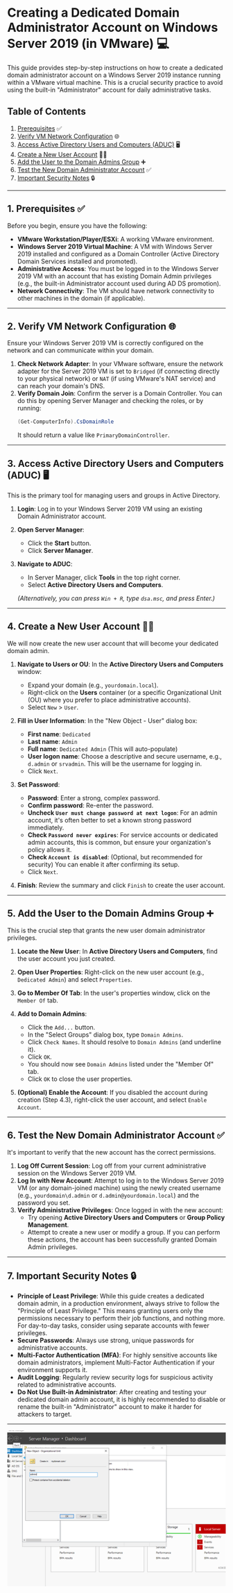 # Creating a Dedicated Domain Administrator Account on Windows Server 2019 (in VMware) 💻

This guide provides step-by-step instructions on how to create a dedicated domain administrator account on a Windows Server 2019 instance running within a VMware virtual machine. This is a crucial security practice to avoid using the built-in "Administrator" account for daily administrative tasks.

## Table of Contents
1.  [Prerequisites](#1-prerequisites) ✅
2.  [Verify VM Network Configuration](#2-verify-vm-network-configuration) 🌐
3.  [Access Active Directory Users and Computers (ADUC)](#3-access-active-directory-users-and-computers-aduc) 🖥️
4.  [Create a New User Account](#4-create-a-new-user-account) 🧑‍💻
5.  [Add the User to the Domain Admins Group](#5-add-the-user-to-the-domain-admins-group) ➕
6.  [Test the New Domain Administrator Account](#6-test-the-new-domain-administrator-account) ✅
7.  [Important Security Notes](#7-important-security-notes) 🔒

---

## 1. Prerequisites ✅

Before you begin, ensure you have the following:

* **VMware Workstation/Player/ESXi**: A working VMware environment.
* **Windows Server 2019 Virtual Machine**: A VM with Windows Server 2019 installed and configured as a Domain Controller (Active Directory Domain Services installed and promoted).
* **Administrative Access**: You must be logged in to the Windows Server 2019 VM with an account that has existing Domain Admin privileges (e.g., the built-in Administrator account used during AD DS promotion).
* **Network Connectivity**: The VM should have network connectivity to other machines in the domain (if applicable).

---

## 2. Verify VM Network Configuration 🌐

Ensure your Windows Server 2019 VM is correctly configured on the network and can communicate within your domain.

1.  **Check Network Adapter**: In your VMware software, ensure the network adapter for the Server 2019 VM is set to `Bridged` (if connecting directly to your physical network) or `NAT` (if using VMware's NAT service) and can reach your domain's DNS.
2.  **Verify Domain Join**: Confirm the server is a Domain Controller. You can do this by opening Server Manager and checking the roles, or by running:
    ```powershell
    (Get-ComputerInfo).CsDomainRole
    ```
    It should return a value like `PrimaryDomainController`.

---

## 3. Access Active Directory Users and Computers (ADUC) 🖥️

This is the primary tool for managing users and groups in Active Directory.

1.  **Login**: Log in to your Windows Server 2019 VM using an existing Domain Administrator account.
2.  **Open Server Manager**:
    * Click the **Start** button.
    * Click **Server Manager**.
3.  **Navigate to ADUC**:
    * In Server Manager, click **Tools** in the top right corner.
    * Select **Active Directory Users and Computers**.

    *(Alternatively, you can press `Win + R`, type `dsa.msc`, and press Enter.)*

---

## 4. Create a New User Account 🧑‍💻

We will now create the new user account that will become your dedicated domain admin.

1.  **Navigate to Users or OU**: In the **Active Directory Users and Computers** window:
    * Expand your domain (e.g., `yourdomain.local`).
    * Right-click on the **Users** container (or a specific Organizational Unit (OU) where you prefer to place administrative accounts).
    * Select `New` > `User`.

2.  **Fill in User Information**: In the "New Object - User" dialog box:
    * **First name**: `Dedicated`
    * **Last name**: `Admin`
    * **Full name**: `Dedicated Admin` (This will auto-populate)
    * **User logon name**: Choose a descriptive and secure username, e.g., `d.admin` or `srvadmin`. This will be the username for logging in.
    * Click `Next`.

3.  **Set Password**:
    * **Password**: Enter a strong, complex password.
    * **Confirm password**: Re-enter the password.
    * **Uncheck `User must change password at next logon`**: For an admin account, it's often better to set a known strong password immediately.
    * **Check `Password never expires`**: For service accounts or dedicated admin accounts, this is common, but ensure your organization's policy allows it.
    * **Check `Account is disabled`**: (Optional, but recommended for security) You can enable it after confirming its setup.
    * Click `Next`.

4.  **Finish**: Review the summary and click `Finish` to create the user account.

---

## 5. Add the User to the Domain Admins Group ➕

This is the crucial step that grants the new user domain administrator privileges.

1.  **Locate the New User**: In **Active Directory Users and Computers**, find the user account you just created.
2.  **Open User Properties**: Right-click on the new user account (e.g., `Dedicated Admin`) and select `Properties`.
3.  **Go to Member Of Tab**: In the user's properties window, click on the `Member Of` tab.
4.  **Add to Domain Admins**:
    * Click the `Add...` button.
    * In the "Select Groups" dialog box, type `Domain Admins`.
    * Click `Check Names`. It should resolve to `Domain Admins` (and underline it).
    * Click `OK`.
    * You should now see `Domain Admins` listed under the "Member Of" tab.
    * Click `OK` to close the user properties.

5.  **(Optional) Enable the Account**: If you disabled the account during creation (Step 4.3), right-click the user account, and select `Enable Account`.

---

## 6. Test the New Domain Administrator Account ✅

It's important to verify that the new account has the correct permissions.

1.  **Log Off Current Session**: Log off from your current administrative session on the Windows Server 2019 VM.
2.  **Log In with New Account**: Attempt to log in to the Windows Server 2019 VM (or any domain-joined machine) using the newly created username (e.g., `yourdomain\d.admin` or `d.admin@yourdomain.local`) and the password you set.
3.  **Verify Administrative Privileges**: Once logged in with the new account:
    * Try opening **Active Directory Users and Computers** or **Group Policy Management**.
    * Attempt to create a new user or modify a group. If you can perform these actions, the account has been successfully granted Domain Admin privileges.

---

## 7. Important Security Notes 🔒

* **Principle of Least Privilege**: While this guide creates a dedicated domain admin, in a production environment, always strive to follow the "Principle of Least Privilege." This means granting users only the permissions necessary to perform their job functions, and nothing more. For day-to-day tasks, consider using separate accounts with fewer privileges.
* **Secure Passwords**: Always use strong, unique passwords for administrative accounts.
* **Multi-Factor Authentication (MFA)**: For highly sensitive accounts like domain administrators, implement Multi-Factor Authentication if your environment supports it.
* **Audit Logging**: Regularly review security logs for suspicious activity related to administrative accounts.
* **Do Not Use Built-in Administrator**: After creating and testing your dedicated domain admin account, it is highly recommended to disable or rename the built-in "Administrator" account to make it harder for attackers to target.

---
![Image Alt](https://github.com/Jivonne/Active-Directory.PowerShell-Script/blob/d4f098f25a9f54e02a0d647abf726d331f37fccc/Screenshot%202025-04-25%20014017.png)
